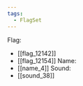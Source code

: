 ```yaml
---
tags:
  - FlagSet
---
```

Flag:
- [[flag_12142]]
- [[flag_12154]]
Name:
- [[name_4]]
Sound:
- [[sound_38]]
